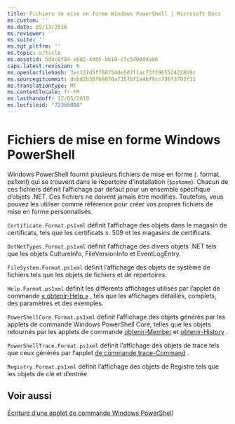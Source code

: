 ```yaml
---
title: Fichiers de mise en forme Windows PowerShell | Microsoft Docs
ms.custom: ''
ms.date: 09/13/2016
ms.reviewer: ''
ms.suite: ''
ms.tgt_pltfrm: ''
ms.topic: article
ms.assetid: 5d4c8f84-ebd2-4405-bb10-cfc5400d4ad6
caps.latest.revision: 6
ms.openlocfilehash: 3ec127d5ff60754de5d7f1ac73f2965524228b9c
ms.sourcegitcommit: debd2b38fb8070a7357bf1a4bf9cc736f3702f31
ms.translationtype: MT
ms.contentlocale: fr-FR
ms.lasthandoff: 12/05/2019
ms.locfileid: "72365008"
---
```

# <a name="windows-powershell-formatting-files"></a>Fichiers de mise en forme Windows PowerShell

Windows PowerShell fournit plusieurs fichiers de mise en forme (. format. ps1xml) qui se trouvent dans le répertoire d’installation (`$pshome`). Chacun de ces fichiers définit l’affichage par défaut pour un ensemble spécifique d’objets .NET. Ces fichiers ne doivent jamais être modifiés. Toutefois, vous pouvez les utiliser comme référence pour créer vos propres fichiers de mise en forme personnalisés.

`Certificate.Format.ps1xml` définit l’affichage des objets dans le magasin de certificats, tels que les certificats x. 509 et les magasins de certificats.

`DotNetTypes.Format.ps1xml` définit l’affichage des divers objets .NET tels que les objets CultureInfo, FileVersionInfo et EventLogEntry.

`FileSystem.Format.ps1xml` définit l’affichage des objets de système de fichiers tels que les objets de fichiers et de répertoires.

`Help.Format.ps1xml` définit les différents affichages utilisés par l’applet de commande [« obtenir-Help »](/powershell/module/Microsoft.PowerShell.Core/Get-Help) , tels que les affichages détaillés, complets, des paramètres et des exemples.

`PowerShellCore.Format.ps1xml` définit l’affichage des objets générés par les applets de commande Windows PowerShell Core, telles que les objets retournés par les applets de commande [obtenir-Member](/powershell/module/Microsoft.PowerShell.Utility/Get-Member) et [obtenir-History](/powershell/module/Microsoft.PowerShell.Core/Get-History) .

`PowerShellTrace.Format.ps1xml` définit l’affichage des objets de trace tels que ceux générés par l’applet [de commande trace-Command](/powershell/module/Microsoft.PowerShell.Utility/Trace-Command) .

`Registry.Format.ps1xml` définit l’affichage des objets de Registre tels que les objets de clé et d’entrée.

## <a name="see-also"></a>Voir aussi

[Écriture d’une applet de commande Windows PowerShell](../cmdlet/writing-a-windows-powershell-cmdlet.md)
